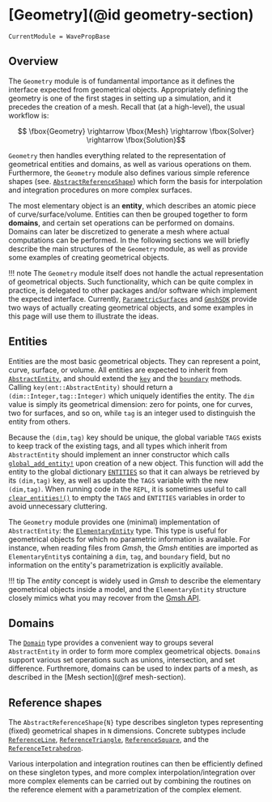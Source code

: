 # [Geometry](@id geometry-section)

```@meta
CurrentModule = WavePropBase
```
## Overview

The `Geometry` module is of fundamental importance as it defines the interface
expected from geometrical objects. Appropriately defining the geometry is one of
the first stages in setting up a simulation, and it precedes the creation of a
mesh. Recall that (at a high-level), the usual workflow is:

```math
    \fbox{Geometry} \rightarrow \fbox{Mesh} \rightarrow \fbox{Solver} \rightarrow \fbox{Solution}
```

`Geometry` then handles everything related to the representation of geometrical
entities and domains, as well as various operations on them. Furthermore, the
`Geometry` module also defines various simple reference shapes (see.
[`AbstractReferenceShape`](@ref)) which form the basis for interpolation and
integration procedures on more complex surfaces.

The most elementary object is an **entity**, which describes an atomic piece of
curve/surface/volume. Entities can then be grouped together to form **domains**,
and certain set operations can be performed on domains. Domains can later be
discretized to generate a mesh where actual computations can be performed. In
the following sections we will briefly describe the main structures of the
`Geometry` module, as well as provide some examples of creating geometrical
objects.

!!! note
    The `Geometry` module itself does not handle the actual representation of
    geometrical objects. Such functionality, which can be quite complex in
    practice, is delegated to other packages and/or software which implement the
    expected interface. Currently,
    [`ParametricSurfaces`](https://github.com/WaveProp/ParametricSurfaces) and
    [`GmshSDK`](https://github.com/WaveProp/GmshSDK) provide two ways of
    actually creating geometrical objects, and some examples in this page will
    use them to illustrate the ideas.

## Entities

Entities are the most basic geometrical objects. They can represent a point,
curve, surface, or volume. All entities are expected to inherit from
[`AbstractEntity`](@ref), and should extend the [`key`](@ref) and the
[`boundary`](@ref) methods. Calling `key(ent::AbstractEntity)` should return a
`(dim::Integer,tag::Integer)` which uniquely identifies the entity. The `dim`
value is simply its geometrical dimension: zero for points, one for curves, two
for surfaces, and so on, while `tag` is an integer used to distinguish the
entity from others.

Because the `(dim,tag)` key should be unique, the global variable `TAGS` exists
to keep track of the existing tags, and all types which inherit from
`AbstractEntity` should implement an inner constructor which calls
[`global_add_entity!`](@ref) upon creation of a new object. This function will
add the entity to the global dictionary [`ENTITIES`](@ref) so that it can always
be retrieved by its `(dim,tag)` key, as well as update the `TAGS` variable with
the new `(dim,tag)`. When running code in the `REPL`, it is sometimes useful to
call [`clear_entities!()`](@ref) to empty the `TAGS` and `ENTITIES` variables in
order to avoid unnecessary cluttering.

The `Geometry` module provides one (minimal) implementation of `AbstractEntity`:
the [`ElementaryEntity`](@ref) type. This type is useful for geometrical objects
for which no parametric information is available. For instance, when reading
files from *Gmsh*, the *Gmsh* entities are imported as `ElementaryEntity`s
containing a `dim`, `tag`, and `boundary` field, but no information on the
entity's parametrization is explicitly available. 

!!! tip
    The *entity* concept is widely used in *Gmsh* to describe the elementary
    geometrical objects inside a model, and the `ElementaryEntity` structure
    closely mimics what you may recover from the [Gmsh
    API](https://gmsh.info/doc/texinfo/gmsh.html#Gmsh-API).    

## Domains

The [`Domain`](@ref) type provides a convenient way to groups several
`AbstractEntity` in order to form more complex geometrical objects. `Domain`s
support various set operations such as unions, intersection, and set difference.
Furthremore, domains can be used to index parts of a mesh, as described in the
[Mesh section](@ref mesh-section).

## Reference shapes

The `AbstractReferenceShape{N}` type describes singleton types representing
(fixed) geometrical shapes in `N` dimensions. Concrete subtypes include
[`ReferenceLine`](@ref), [`ReferenceTriangle`](@ref), [`ReferenceSquare`](@ref),
and the [`ReferenceTetrahedron`](@ref).

Various interpolation and integration routines can then be efficiently defined
on these singleton types, and more complex interpolation/integration over more
complex elements can be carried out by combining the routines on the reference
element with a parametrization of the complex element.
